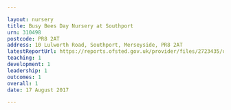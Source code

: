 ```yaml
---

layout: nursery
title: Busy Bees Day Nursery at Southport
urn: 310498
postcode: PR8 2AT
address: 10 Lulworth Road, Southport, Merseyside, PR8 2AT
latestReportUrl: https://reports.ofsted.gov.uk/provider/files/2723435/urn/310498.pdf
teaching: 1
development: 1
leadership: 1
outcomes: 1
overall: 1
date: 17 August 2017

---
```


